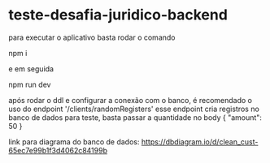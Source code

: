# teste-desafia-juridico-backend
para executar o aplicativo basta rodar o comando

npm i 

e em seguida

npm run dev

após rodar o ddl e configurar a conexão com o banco, é recomendado o uso do endpoint '/clients/randomRegisters'
esse endpoint cria registros no banco de dados para teste, basta passar a quantidade no body
{ 
    "amount": 50
}

link para diagrama do banco de dados: https://dbdiagram.io/d/clean_cust-65ec7e99b1f3d4062c84199b